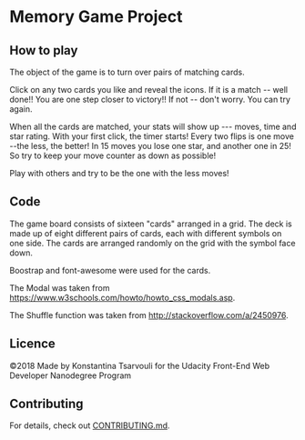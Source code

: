 # Memory Game Project


## How to play

The object of the game is to turn over pairs of matching cards. 

Click on any two cards you like and reveal the icons. If it is a match -- well done!! You are one step closer to victory!! If not -- don't worry. You can try again.

When all the cards are matched, your stats will show up --- moves, time and star rating.
With your first click, the timer starts! Every two flips is one move --the less, the better! In 15 moves you lose one star, and another one in 25! So try to keep your move counter as down as possible!   

Play with others and try to be the one with the less moves!

## Code

The game board consists of sixteen "cards" arranged in a grid. 
The deck is made up of eight different pairs of cards, each with different symbols on one side. 
The cards are arranged randomly on the grid with the symbol face down.

Boostrap and font-awesome were used for the cards.

The Modal was taken from https://www.w3schools.com/howto/howto_css_modals.asp.

The Shuffle function was taken from http://stackoverflow.com/a/2450976.

## Licence

©2018 Made by Konstantina Tsarvouli for the Udacity Front-End Web Developer Nanodegree Program


## Contributing

For details, check out [CONTRIBUTING.md](CONTRIBUTING.md).